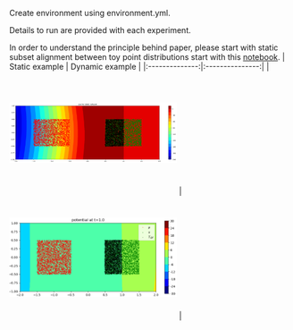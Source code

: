 Create environment using environment.yml.

Details to run are provided with each experiment.

In order to understand the principle behind paper, please start with static subset alignment between toy point distributions start with this [notebook](static_subsetting_toy.ipynb).
| Static example | Dynamic example |
|:--------------:|:---------------:|
| <img src="images/squares_c2_potential.png" style="width:300px; height:220px; object-fit:contain;"/> | <img src="images/squares_c2_potential_t1.png" style="width:300px; height:220px; object-fit:contain;"/> |

